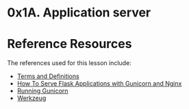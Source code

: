 # 0x1A. Application server

# Reference Resources
The references used for this lesson include:
- [Terms and Definitions](https://www.f5.com/glossary)
- [How To Serve Flask Applications with Gunicorn and Nginx](https://www.digitalocean.com/community/tutorials/how-to-serve-flask-applications-with-gunicorn-and-nginx-on-ubuntu-16-04)
- [Running Gunicorn](https://docs.gunicorn.org/en/latest/run.html)
- [Werkzeug](https://werkzeug.palletsprojects.com/en/3.0.x/installation/)